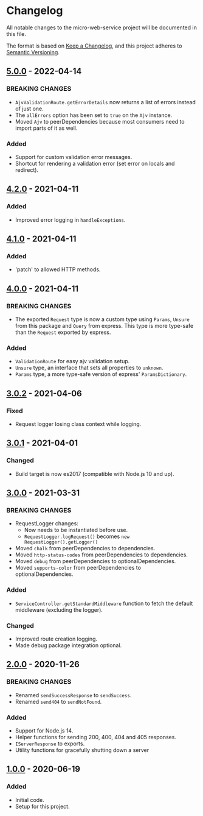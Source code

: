 # Changelog
All notable changes to the micro-web-service project will be documented in this file.

The format is based on [Keep a Changelog](https://keepachangelog.com/en/1.0.0/),
and this project adheres to [Semantic Versioning](https://semver.org/spec/v2.0.0.html).

<!-- ## [Unreleased] -->
## [5.0.0] - 2022-04-14
### BREAKING CHANGES
- `AjvValidationRoute.getErrorDetails` now returns a list of errors instead of just one.
- The `allErrors` option has been set to `true` on the `Ajv` instance.
- Moved `Ajv` to peerDependencies because most consumers need to import parts of it as well.

### Added
- Support for custom validation error messages.
- Shortcut for rendering a validation error (set error on locals and redirect).

## [4.2.0] - 2021-04-11
### Added
- Improved error logging in `handleExceptions`.

## [4.1.0] - 2021-04-11
### Added
- 'patch' to allowed HTTP methods.

## [4.0.0] - 2021-04-11
### BREAKING CHANGES
- The exported `Request` type is now a custom type using `Params`, `Unsure` from this package and `Query` from express.
  This type is more type-safe than the `Request` exported by express.

### Added
- `ValidationRoute` for easy ajv validation setup.
- `Unsure` type, an interface that sets all properties to `unknown`.
- `Params` type, a more type-safe version of express' `ParamsDictionary`.

## [3.0.2] - 2021-04-06
### Fixed
- Request logger losing class context while logging.

## [3.0.1] - 2021-04-01
### Changed
- Build target is now es2017 (compatible with Node.js 10 and up).

## [3.0.0] - 2021-03-31
### BREAKING CHANGES
- RequestLogger changes:
    - Now needs to be instantiated before use.
    - `RequestLogger.logRequest()` becomes `new RequestLogger().getLogger()`
- Moved `chalk` from peerDependencies to dependencies.
- Moved `http-status-codes` from peerDependencies to dependencies.
- Moved `debug` from peerDependencies to optionalDependencies.
- Moved `supports-color` from peerDependencies to optionalDependencies.

### Added
- `ServiceController.getStandardMiddleware` function to fetch the default middleware (excluding the logger).

### Changed
- Improved route creation logging.
- Made debug package integration optional.

## [2.0.0] - 2020-11-26
### BREAKING CHANGES
- Renamed `sendSuccessResponse` to `sendSuccess`.
- Renamed `send404` to `sendNotFound`.

### Added
- Support for Node.js 14.
- Helper functions for sending 200, 400, 404 and 405 responses.
- `IServerResponse` to exports.
- Utility functions for gracefully shutting down a server

## [1.0.0] - 2020-06-19
### Added
- Initial code.
- Setup for this project.

[Unreleased]: https://github.com/Ionaru/micro-web-service/compare/5.0.0...HEAD
[5.0.0]: https://github.com/Ionaru/micro-web-service/compare/4.2.0...5.0.0
[4.2.0]: https://github.com/Ionaru/micro-web-service/compare/4.1.0...4.2.0
[4.1.0]: https://github.com/Ionaru/micro-web-service/compare/4.0.0...4.1.0
[4.0.0]: https://github.com/Ionaru/micro-web-service/compare/3.0.2...4.0.0
[3.0.2]: https://github.com/Ionaru/micro-web-service/compare/3.0.1...3.0.2
[3.0.1]: https://github.com/Ionaru/micro-web-service/compare/3.0.0...3.0.1
[3.0.0]: https://github.com/Ionaru/micro-web-service/compare/2.0.0...3.0.0
[2.0.0]: https://github.com/Ionaru/micro-web-service/compare/1.0.0...2.0.0
[1.0.0]: https://github.com/Ionaru/micro-web-service/compare/3b5e936...1.0.0
